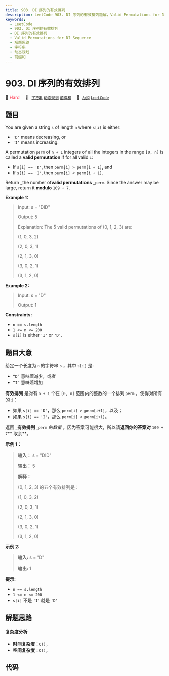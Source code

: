 ```yaml
---
title: 903. DI 序列的有效排列
description: LeetCode 903. DI 序列的有效排列题解，Valid Permutations for DI Sequence，包含解题思路、复杂度分析以及完整的 JavaScript 代码实现。
keywords:
  - LeetCode
  - 903. DI 序列的有效排列
  - DI 序列的有效排列
  - Valid Permutations for DI Sequence
  - 解题思路
  - 字符串
  - 动态规划
  - 前缀和
---
```


# 903. DI 序列的有效排列

🔴 <font color=#ff334b>Hard</font>&emsp; 🔖&ensp; [`字符串`](/tag/string.md) [`动态规划`](/tag/dynamic-programming.md) [`前缀和`](/tag/prefix-sum.md)&emsp; 🔗&ensp;[`力扣`](https://leetcode.cn/problems/valid-permutations-for-di-sequence) [`LeetCode`](https://leetcode.com/problems/valid-permutations-for-di-sequence)

## 题目

You are given a string `s` of length `n` where `s[i]` is either:

  * `'D'` means decreasing, or
  * `'I'` means increasing.

A permutation `perm` of `n + 1` integers of all the integers in the range `[0,
n]` is called a **valid permutation** if for all valid `i`:

  * If `s[i] == 'D'`, then `perm[i] > perm[i + 1]`, and
  * If `s[i] == 'I'`, then `perm[i] < perm[i + 1]`.

Return _the number of**valid permutations** _`perm`. Since the answer may be
large, return it **modulo** `109 + 7`.



**Example 1:**

> Input: s = "DID"
> 
> Output: 5
> 
> Explanation: The 5 valid permutations of (0, 1, 2, 3) are:
> 
> (1, 0, 3, 2)
> 
> (2, 0, 3, 1)
> 
> (2, 1, 3, 0)
> 
> (3, 0, 2, 1)
> 
> (3, 1, 2, 0)

**Example 2:**

> Input: s = "D"
> 
> Output: 1

**Constraints:**

  * `n == s.length`
  * `1 <= n <= 200`
  * `s[i]` is either `'I'` or `'D'`.


## 题目大意

给定一个长度为 `n` 的字符串 `s` ，其中 `s[i]` 是:

  * `“D”` 意味着减少，或者
  * `“I”` 意味着增加

**有效排列**  是对有 `n + 1` 个在 `[0, n]`  范围内的整数的一个排列 `perm` ，使得对所有的 `i`：

  * 如果 `s[i] == 'D'`，那么 `perm[i] > perm[i+1]`，以及；
  * 如果 `s[i] == 'I'`，那么 `perm[i] < perm[i+1]`。

返回 _**有效排列**  _`perm` _的数量_ 。因为答案可能很大，所以请**返回你的答案对**  `109 + 7`**  取余**。



**示例 1：**

> 
> 
> 
> 
> 
> **输入：** s = "DID"
> 
> **输出：** 5
> 
> **解释：**
> 
> (0, 1, 2, 3) 的五个有效排列是：
> 
> (1, 0, 3, 2)
> 
> (2, 0, 3, 1)
> 
> (2, 1, 3, 0)
> 
> (3, 0, 2, 1)
> 
> (3, 1, 2, 0)
> 
> 

**示例 2:**

> 
> 
> 
> 
> 
> **输入:** s = "D"
> 
> **输出:** 1
> 
> 



**提示:**

  * `n == s.length`
  * `1 <= n <= 200`
  * `s[i]` 不是 `'I'` 就是 `'D'`


## 解题思路

#### 复杂度分析

- **时间复杂度**：`O()`，
- **空间复杂度**：`O()`，

## 代码

```javascript

```